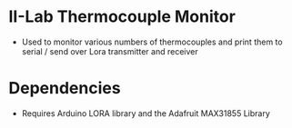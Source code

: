 # II-Lab Thermocouple Monitor
 - Used to monitor various numbers of thermocouples and print them to serial / send over Lora transmitter and receiver

# Dependencies
 - Requires Arduino LORA library and the Adafruit MAX31855 Library
